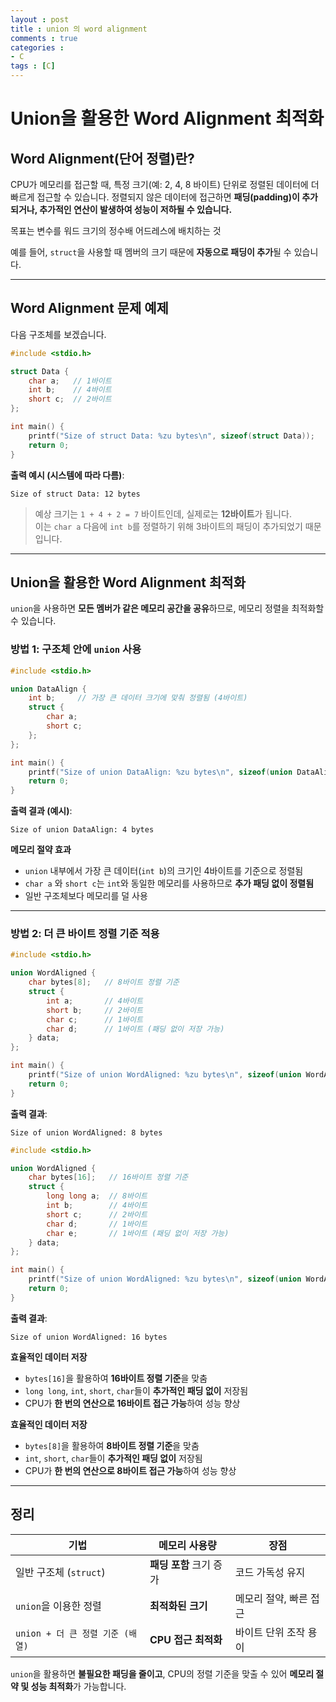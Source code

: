 ```yaml
---
layout : post
title : union 의 word alignment
comments : true
categories : 
- C
tags : [C]
---
```


# Union을 활용한 Word Alignment 최적화

## Word Alignment(단어 정렬)란?

CPU가 메모리를 접근할 때, 특정 크기(예: 2, 4, 8 바이트) 단위로 정렬된 데이터에 더 빠르게 접근할 수 있습니다. 정렬되지 않은 데이터에 접근하면 **패딩(padding)이 추가되거나, 추가적인 연산이 발생하여 성능이 저하될 수 있습니다.**

목표는 변수를 워드 크기의 정수배 어드레스에 배치하는 것

예를 들어, `struct`을 사용할 때 멤버의 크기 때문에 **자동으로 패딩이 추가**될 수 있습니다.

---

## Word Alignment 문제 예제

다음 구조체를 보겠습니다.

```c
#include <stdio.h>

struct Data {
    char a;   // 1바이트
    int b;    // 4바이트
    short c;  // 2바이트
};

int main() {
    printf("Size of struct Data: %zu bytes\n", sizeof(struct Data));
    return 0;
}
```

**출력 예시 (시스템에 따라 다름)**:
```
Size of struct Data: 12 bytes
```

> 예상 크기는 `1 + 4 + 2 = 7` 바이트인데, 실제로는 **12바이트**가 됩니다.  
> 이는 `char a` 다음에 `int b`를 정렬하기 위해 3바이트의 패딩이 추가되었기 때문입니다.

---

## Union을 활용한 Word Alignment 최적화

`union`을 사용하면 **모든 멤버가 같은 메모리 공간을 공유**하므로, 메모리 정렬을 최적화할 수 있습니다.

### 방법 1: 구조체 안에 `union` 사용

```c
#include <stdio.h>

union DataAlign {
    int b;     // 가장 큰 데이터 크기에 맞춰 정렬됨 (4바이트)
    struct {
        char a;
        short c;
    };
};

int main() {
    printf("Size of union DataAlign: %zu bytes\n", sizeof(union DataAlign));
    return 0;
}
```

**출력 결과 (예시)**:
```
Size of union DataAlign: 4 bytes
```

**메모리 절약 효과**  
- `union` 내부에서 가장 큰 데이터(`int b`)의 크기인 4바이트를 기준으로 정렬됨
- `char a` 와 `short c`는 `int`와 동일한 메모리를 사용하므로 **추가 패딩 없이 정렬됨**
- 일반 구조체보다 메모리를 덜 사용

---

### 방법 2: 더 큰 바이트 정렬 기준 적용

```c
#include <stdio.h>

union WordAligned {
    char bytes[8];   // 8바이트 정렬 기준
    struct {
        int a;       // 4바이트
        short b;     // 2바이트
        char c;      // 1바이트
        char d;      // 1바이트 (패딩 없이 저장 가능)
    } data;
};

int main() {
    printf("Size of union WordAligned: %zu bytes\n", sizeof(union WordAligned));
    return 0;
}
```

**출력 결과**:
```
Size of union WordAligned: 8 bytes
```



```c
#include <stdio.h>

union WordAligned {
    char bytes[16];   // 16바이트 정렬 기준
    struct {
        long long a;  // 8바이트
        int b;        // 4바이트
        short c;      // 2바이트
        char d;       // 1바이트
        char e;       // 1바이트 (패딩 없이 저장 가능)
    } data;
};

int main() {
    printf("Size of union WordAligned: %zu bytes\n", sizeof(union WordAligned));
    return 0;
}
```

**출력 결과**:
```
Size of union WordAligned: 16 bytes
```

**효율적인 데이터 저장**  
- `bytes[16]`을 활용하여 **16바이트 정렬 기준**을 맞춤
- `long long`, `int`, `short`, `char`들이 **추가적인 패딩 없이** 저장됨
- CPU가 **한 번의 연산으로 16바이트 접근 가능**하여 성능 향상

**효율적인 데이터 저장**  
- `bytes[8]`을 활용하여 **8바이트 정렬 기준**을 맞춤
- `int`, `short`, `char`들이 **추가적인 패딩 없이** 저장됨
- CPU가 **한 번의 연산으로 8바이트 접근 가능**하여 성능 향상

---

## 정리

| 기법 | 메모리 사용량 | 장점 |
|------|--------------|------|
| 일반 구조체 (`struct`) | **패딩 포함** 크기 증가 | 코드 가독성 유지 |
| `union`을 이용한 정렬 | **최적화된 크기** | 메모리 절약, 빠른 접근 |
| `union + 더 큰 정렬 기준 (배열)` | **CPU 접근 최적화** | 바이트 단위 조작 용이 |

`union`을 활용하면 **불필요한 패딩을 줄이고**, CPU의 정렬 기준을 맞출 수 있어 **메모리 절약 및 성능 최적화**가 가능합니다.
